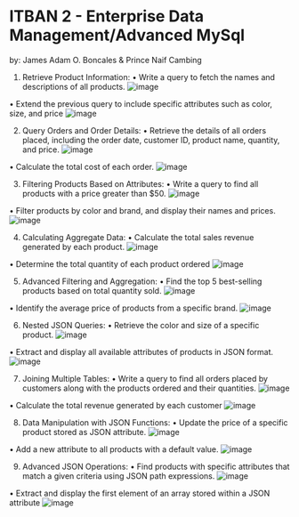 # ITBAN 2 - Enterprise Data Management/Advanced MySql
by: James Adam O. Boncales & Prince Naif Cambing

1. Retrieve Product Information:
• Write a query to fetch the names and descriptions of all products.
![image](https://github.com/James3433/Querry_Project/assets/125450319/12c122c6-653c-4e74-a993-ab32d7f0617e)

• Extend the previous query to include specific attributes such as color, size, and 
price 
![image](https://github.com/James3433/Querry_Project/assets/125450319/6ee25a1f-c6c2-47c1-9b51-a1abe4eb89c4)

2. Query Orders and Order Details:
• Retrieve the details of all orders placed, including the order date, customer ID, product name, quantity, and price.
![image](https://github.com/James3433/Querry_Project/assets/125450319/84949402-b551-4109-84af-12a3e5b31bf2)

• Calculate the total cost of each order.
![image](https://github.com/James3433/Querry_Project/assets/125450319/9edda318-66fb-4860-9371-2fe4fd048415)

3. Filtering Products Based on Attributes:
• Write a query to find all products with a price greater than $50.
![image](https://github.com/James3433/Querry_Project/assets/125450319/e3939eea-e508-41b6-9026-0fb0a4461d64)

• Filter products by color and brand, and display their names and prices.
![image](https://github.com/James3433/Querry_Project/assets/125450319/68dd7e22-b78e-43f2-857d-aeade531e7ec)

4. Calculating Aggregate Data:
• Calculate the total sales revenue generated by each product.
![image](https://github.com/James3433/Querry_Project/assets/125450319/d6c62eb9-00a4-428b-be0f-5445c9d39dba)

• Determine the total quantity of each product ordered
![image](https://github.com/James3433/Querry_Project/assets/125450319/abe8d91b-1c23-4d41-9df6-f0faf116a99f)

5. Advanced Filtering and Aggregation:
• Find the top 5 best-selling products based on total quantity sold.
![image](https://github.com/James3433/Querry_Project/assets/125450319/b518f2bb-b69c-42f8-af00-6470712d5a5a)

• Identify the average price of products from a specific brand.
![image](https://github.com/James3433/Querry_Project/assets/125450319/17d012db-e5dd-4bc0-9c9a-256c85d0b913)

6. Nested JSON Queries:
• Retrieve the color and size of a specific product.
![image](https://github.com/James3433/Querry_Project/assets/125450319/bdcb42f2-2f8e-4907-9950-61599f2fbcc5)

• Extract and display all available attributes of products in JSON format.
![image](https://github.com/James3433/Querry_Project/assets/125450319/32ff2e6d-e913-42df-8d40-260ab2be3cbc)

7. Joining Multiple Tables:
• Write a query to find all orders placed by customers along with the products ordered and their quantities.
![image](https://github.com/James3433/Querry_Project/assets/125450319/cdce9a39-a898-4bdd-bdb0-1739287f63ed)

• Calculate the total revenue generated by each customer
![image](https://github.com/James3433/Querry_Project/assets/125450319/552e8fc2-dce3-4c59-b1a4-30d075d01f28)

8. Data Manipulation with JSON Functions:
• Update the price of a specific product stored as JSON attribute.
![image](https://github.com/James3433/Querry_Project/assets/125450319/90d0646b-d269-43a6-88f1-4d48ba98b255)

• Add a new attribute to all products with a default value.
![image](https://github.com/James3433/Querry_Project/assets/125450319/2b6ebb5a-754f-4e69-9e58-36426cf197b2)

9. Advanced JSON Operations:
• Find products with specific attributes that match a given criteria using JSON path expressions.
![image](https://github.com/James3433/Querry_Project/assets/125450319/4766544a-721b-4362-8b4d-f9c36b3341b8)

• Extract and display the first element of an array stored within a JSON attribute
![image](https://github.com/James3433/Querry_Project/assets/125450319/d01c6387-c63c-4700-90f7-f4e53a59fc20)









